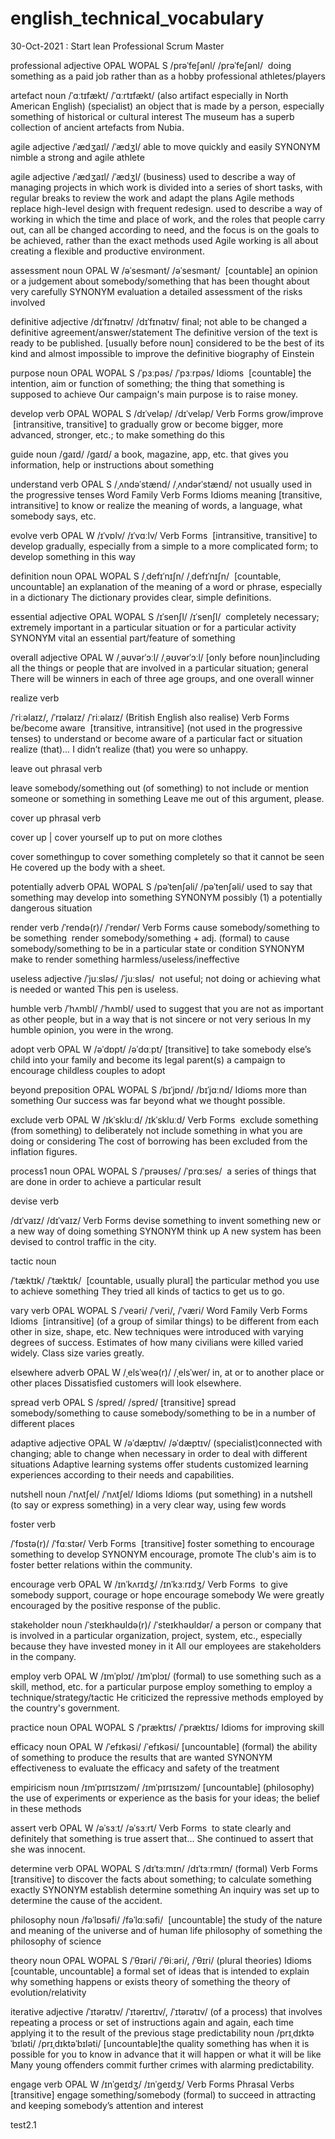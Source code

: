 # english_technical_vocabulary
30-Oct-2021 : Start lean Professional Scrum Master

professional adjective
OPAL WOPAL S
/prəˈfeʃənl/
/prəˈfeʃənl/
​ doing something as a paid job rather than as a hobby
professional athletes/players

artefact noun
/ˈɑːtɪfækt/
/ˈɑːrtɪfækt/
(also artifact especially in North American English)
(specialist)
​an object that is made by a person, especially something of historical or cultural interest
The museum has a superb collection of ancient artefacts from Nubia.

agile adjective
/ˈædʒaɪl/
/ˈædʒl/
​able to move quickly and easily
SYNONYM nimble
a strong and agile athlete

agile adjective
/ˈædʒaɪl/
/ˈædʒl/
​(business) used to describe a way of managing projects in which work is divided into a series of short tasks, with regular breaks to review the work and adapt the plans
Agile methods replace high-level design with frequent redesign.
used to describe a way of working in which the time and place of work, and the roles that people carry out, can all be changed according to need, and the focus is on the goals to be achieved, rather than the exact methods used
Agile working is all about creating a flexible and productive environment.

assessment noun
OPAL W
/əˈsesmənt/
/əˈsesmənt/
​ [countable] an opinion or a judgement about somebody/something that has been thought about very carefully
SYNONYM evaluation
a detailed assessment of the risks involved

definitive adjective
/dɪˈfɪnətɪv/
/dɪˈfɪnətɪv/
​final; not able to be changed
a definitive agreement/answer/statement
The definitive version of the text is ready to be published.
​[usually before noun] considered to be the best of its kind and almost impossible to improve
the definitive biography of Einstein

purpose noun
OPAL WOPAL S
/ˈpɜːpəs/
/ˈpɜːrpəs/
Idioms
​ [countable] the intention, aim or function of something; the thing that something is supposed to achieve
Our campaign's main purpose is to raise money.

develop verb
OPAL WOPAL S
/dɪˈveləp/
/dɪˈveləp/
Verb Forms
grow/improve
​ [intransitive, transitive] to gradually grow or become bigger, more advanced, stronger, etc.; to make something do this

guide noun
/ɡaɪd/
/ɡaɪd/
a book, magazine, app, etc. that gives you information, help or instructions about something

understand verb
OPAL S
/ˌʌndəˈstænd/
/ˌʌndərˈstænd/
not usually used in the progressive tenses
Word Family
Verb Forms
Idioms
meaning
​ [transitive, intransitive] to know or realize the meaning of words, a language, what somebody says, etc.

evolve verb
OPAL W
/ɪˈvɒlv/
/ɪˈvɑːlv/
Verb Forms
​ [intransitive, transitive] to develop gradually, especially from a simple to a more complicated form; to develop something in this way


definition noun
 OPAL WOPAL S
 /ˌdefɪˈnɪʃn/
 /ˌdefɪˈnɪʃn/
​  [countable, uncountable] an explanation of the meaning of a word or phrase, especially in a dictionary
The dictionary provides clear, simple definitions.

essential adjective
 OPAL WOPAL S
 /ɪˈsenʃl/
 /ɪˈsenʃl/
​  completely necessary; extremely important in a particular situation or for a particular activity
SYNONYM vital
an essential part/feature of something

overall adjective
 OPAL W
 /ˌəʊvərˈɔːl/
 /ˌəʊvərˈɔːl/
[only before noun]
​including all the things or people that are involved in a particular situation; general
There will be winners in each of three age groups, and one overall winner

realize verb
 
 /ˈriːəlaɪz/,  /ˈrɪəlaɪz/
 /ˈriːəlaɪz/
(British English also realise)
Verb Forms
be/become aware
​  [transitive, intransitive]
(not used in the progressive tenses)
to understand or become aware of a particular fact or situation
 realize (that)… I didn’t realize (that) you were so unhappy.

leave out phrasal verb
 
leave somebody/something out (of something)
to not include or mention someone or something in something
Leave me out of this argument, please.

cover up phrasal verb

cover up | cover yourself up
to put on more clothes

cover somethingup
to cover something completely so that it cannot be seen
He covered up the body with a sheet.

potentially adverb
 OPAL WOPAL S
 /pəˈtenʃəli/
 /pəˈtenʃəli/
​used to say that something may develop into something
SYNONYM possibly (1)
a potentially dangerous situation

render verb 
 /ˈrendə(r)/
 /ˈrendər/
Verb Forms
cause somebody/something to be something
​ render somebody/something + adj. (formal) to cause somebody/something to be in a particular state or condition
SYNONYM make
to render something harmless/useless/ineffective

useless adjective 
 /ˈjuːsləs/
 /ˈjuːsləs/
​ not useful; not doing or achieving what is needed or wanted
This pen is useless.

humble verb
 /ˈhʌmbl/
 /ˈhʌmbl/
 used to suggest that you are not as important as other people, but in a way that is not sincere or not very serious
In my humble opinion, you were in the wrong.

adopt verb
 OPAL W
 /əˈdɒpt/
 /əˈdɑːpt/
​[transitive] to take somebody else’s child into your family and become its legal parent(s)
a campaign to encourage childless couples to adopt

beyond preposition
 OPAL WOPAL S
 /bɪˈjɒnd/
 /bɪˈjɑːnd/
Idioms
more than something
Our success was far beyond what we thought possible.

exclude verb
 OPAL W
 /ɪkˈskluːd/
 /ɪkˈskluːd/
Verb Forms
​ exclude something (from something) to deliberately not include something in what you are doing or considering
The cost of borrowing has been excluded from the inflation figures.

process1 noun
 OPAL WOPAL S
 /ˈprəʊses/
 /ˈprɑːses/
​  a series of things that are done in order to achieve a particular result

devise verb
 
 /dɪˈvaɪz/
 /dɪˈvaɪz/
Verb Forms
​devise something to invent something new or a new way of doing something
SYNONYM think up
A new system has been devised to control traffic in the city.

tactic noun
 
 /ˈtæktɪk/
 /ˈtæktɪk/
​ [countable, usually plural] the particular method you use to achieve something
They tried all kinds of tactics to get us to go.

vary verb
 OPAL WOPAL S
 /ˈveəri/
 /ˈveri/,  /ˈværi/
Word Family
Verb Forms
Idioms
​  [intransitive] (of a group of similar things) to be different from each other in size, shape, etc.
New techniques were introduced with varying degrees of success.
Estimates of how many civilians were killed varied widely.
Class size varies greatly.

elsewhere adverb
 OPAL W
 /ˌelsˈweə(r)/
 /ˌelsˈwer/
​in, at or to another place or other places
Dissatisfied customers will look elsewhere.

spread verb
 OPAL S
 /spred/
 /spred/
 [transitive] spread somebody/something to cause somebody/something to be in a number of different places

adaptive adjective
OPAL W
/əˈdæptɪv/
/əˈdæptɪv/
(specialist)
​connected with changing; able to change when necessary in order to deal with different situations
Adaptive learning systems offer students customized learning experiences according to their needs and capabilities.

nutshell noun
/ˈnʌtʃel/
/ˈnʌtʃel/
Idioms
Idioms
(put something) in a nutshell
​(to say or express something) in a very clear way, using few words

foster verb
 
 /ˈfɒstə(r)/
 /ˈfɑːstər/
Verb Forms
​ [transitive] foster something to encourage something to develop
SYNONYM encourage, promote
The club's aim is to foster better relations within the community.

encourage verb
 OPAL W
 /ɪnˈkʌrɪdʒ/
 /ɪnˈkɜːrɪdʒ/
Verb Forms
​  to give somebody support, courage or hope
 encourage somebody We were greatly encouraged by the positive response of the public.

stakeholder noun
/ˈsteɪkhəʊldə(r)/
/ˈsteɪkhəʊldər/
​a person or company that is involved in a particular organization, project, system, etc., especially because they have invested money in it
All our employees are stakeholders in the company.

employ verb
 OPAL W
 /ɪmˈplɔɪ/
 /ɪmˈplɔɪ/
 (formal) to use something such as a skill, method, etc. for a particular purpose
 employ something to employ a technique/strategy/tactic
He criticized the repressive methods employed by the country's government.

practice noun
 OPAL WOPAL S
 /ˈpræktɪs/
 /ˈpræktɪs/
Idioms
for improving skill

efficacy noun
OPAL W
 /ˈefɪkəsi/
 /ˈefɪkəsi/
[uncountable] (formal)
​the ability of something to produce the results that are wanted
SYNONYM effectiveness
to evaluate the efficacy and safety of the treatment

empiricism noun
 /ɪmˈpɪrɪsɪzəm/
 /ɪmˈpɪrɪsɪzəm/
[uncountable] (philosophy)
​the use of experiments or experience as the basis for your ideas; the belief in these methods

assert verb
 OPAL W
 /əˈsɜːt/
 /əˈsɜːrt/
Verb Forms
​ to state clearly and definitely that something is true
 assert that… She continued to assert that she was innocent.

determine verb
 OPAL WOPAL S
 /dɪˈtɜːmɪn/
 /dɪˈtɜːrmɪn/
(formal)
Verb Forms
​  [transitive] to discover the facts about something; to calculate something exactly
SYNONYM establish
 determine something An inquiry was set up to determine the cause of the accident.
 
philosophy noun 
 /fəˈlɒsəfi/
 /fəˈlɑːsəfi/
​  [uncountable] the study of the nature and meaning of the universe and of human life
 philosophy of something the philosophy of science

theory noun
 OPAL WOPAL S
 /ˈθɪəri/
 /ˈθiːəri/,  /ˈθɪri/
(plural theories)
Idioms
​  [countable, uncountable] a formal set of ideas that is intended to explain why something happens or exists
 theory of something the theory of evolution/relativity

iterative adjective
 /ˈɪtərətɪv/
 /ˈɪtəreɪtɪv/,  /ˈɪtərətɪv/
​(of a process) that involves repeating a process or set of instructions again and again, each time applying it to the result of the previous stage
predictability noun
 /prɪˌdɪktəˈbɪləti/
 /prɪˌdɪktəˈbɪləti/
[uncountable]
​the quality something has when it is possible for you to know in advance that it will happen or what it will be like
Many young offenders commit further crimes with alarming predictability.

engage verb
 OPAL W
 /ɪnˈɡeɪdʒ/
 /ɪnˈɡeɪdʒ/
Verb Forms
Phrasal Verbs
​  [transitive] engage something/somebody (formal) to succeed in attracting and keeping somebody’s attention and interest

test2.1